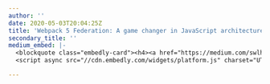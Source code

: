 ```yaml
---
author: ''
date: 2020-05-03T20:04:25Z
title: 'Webpack 5 Federation: A game changer in JavaScript architecture'
secondary_title: ''
medium_embed: |-
  <blockquote class="embedly-card"><h4><a href="https://medium.com/swlh/webpack-5-module-federation-a-game-changer-to-javascript-architecture-bcdd30e02669">Webpack 5 Federation: A game changer in JavaScript architecture</a></h4><p>Module federation - The Javascript equivalent of what Apollo did with GraphQL. Multiple Webpack builds work together, sharing the dependency graph at runtime. Multiple bundles working as an SPA</p></blockquote>
  <script async src="//cdn.embedly.com/widgets/platform.js" charset="UTF-8"></script>

---
```

